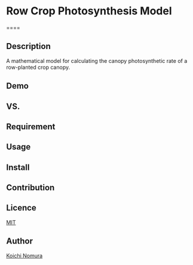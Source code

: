 # Row Crop Photosynthesis Model 
====
## Description
A mathematical model for calculating the canopy photosynthetic rate of a row-planted crop canopy.

## Demo

## VS. 

## Requirement

## Usage

## Install

## Contribution

## Licence

[MIT](https://github.com/tcnksm/tool/blob/master/LICENCE)

## Author

[Koichi Nomura](https://github.com/nomurako)
